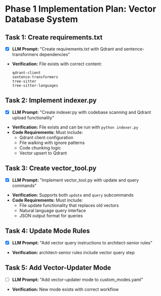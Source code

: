 # Phase 1 Implementation Plan: Vector Database System

## Task 1: Create requirements.txt
- [x] **LLM Prompt:** "Create requirements.txt with Qdrant and sentence-transformers dependencies"
- **Verification:** File exists with correct content:
  ```text
  qdrant-client
  sentence-transformers
  tree-sitter
  tree-sitter-languages
  ```

## Task 2: Implement indexer.py
- [x] **LLM Prompt:** "Create indexer.py with codebase scanning and Qdrant upload functionality"
- **Verification:** File exists and can be run with `python indexer.py`
- **Code Requirements:** Must include:
  - Qdrant client configuration
  - File walking with ignore patterns
  - Code chunking logic
  - Vector upsert to Qdrant

## Task 3: Create vector_tool.py
- [x] **LLM Prompt:** "Implement vector_tool.py with update and query commands"
- **Verification:** Supports both `update` and `query` subcommands
- **Code Requirements:** Must include:
  - File update functionality that replaces old vectors
  - Natural language query interface
  - JSON output format for queries

## Task 4: Update Mode Rules
- [x] **LLM Prompt:** "Add vector query instructions to architect-senior rules"
- **Verification:** architect-senior rules include vector query step

## Task 5: Add Vector-Updater Mode
- [ ] **LLM Prompt:** "Add vector-updater mode to custom_modes.yaml"
- **Verification:** New mode exists with correct workflow